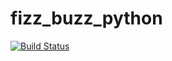 # fizz_buzz_python

[![Build Status](https://travis-ci.org/nicolalandro/fizz_buzz_python.svg?branch=master)](https://travis-ci.org/nicolalandro/fizz_buzz_python)
